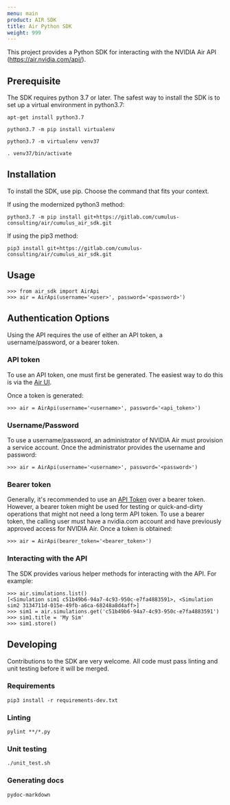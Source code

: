 ```yaml
---
menu: main
product: AIR SDK
title: Air Python SDK
weight: 999
---
```


This project provides a Python SDK for interacting with the NVIDIA Air API (https://air.nvidia.com/api/).


## Prerequisite

The SDK requires python 3.7 or later. The safest way to install the SDK is to set up a virtual environment in python3.7:

```
apt-get install python3.7
```

```
python3.7 -m pip install virtualenv
```

```
python3.7 -m virtualenv venv37
```

```
. venv37/bin/activate
```

## Installation

To install the SDK, use pip. Choose the command that fits your context.

If using the modernized python3 method:

```
python3.7 -m pip install git+https://gitlab.com/cumulus-consulting/air/cumulus_air_sdk.git
```

If using the pip3 method:

```
pip3 install git+https://gitlab.com/cumulus-consulting/air/cumulus_air_sdk.git
```


## Usage

```
>>> from air_sdk import AirApi
>>> air = AirApi(username='<user>', password='<password>')
```

## Authentication Options

Using the API requires the use of either an API token, a username/password, or a bearer token.

### API token

To use an API token, one must first be generated. The easiest way to do this is via the [Air UI](https://air.nvidia.com/settings/api-tokens).

Once a token is generated:

```
>>> air = AirApi(username='<username>', password='<api_token>')
```

### Username/Password

To use a username/password, an administrator of NVIDIA Air must provision a service account. Once the administrator provides the username and password:

```
>>> air = AirApi(username='<username>', password='<password>')
```

### Bearer token

Generally, it's recommended to use an [API Token](#api-token) over a bearer token. However, a bearer token might be used for testing or quick-and-dirty operations that might not need a long term API token. To use a bearer token, the calling user must have a nvidia.com account and have previously approved access for NVIDIA Air. Once a token is obtained:

```
>>> air = AirApi(bearer_token='<bearer_token>')
```

### Interacting with the API

The SDK provides various helper methods for interacting with the API. For example:

```
>>> air.simulations.list()
[<Simulation sim1 c51b49b6-94a7-4c93-950c-e7fa4883591>, <Simulation sim2 3134711d-015e-49fb-a6ca-68248a8d4aff>]
>>> sim1 = air.simulations.get('c51b49b6-94a7-4c93-950c-e7fa4883591')
>>> sim1.title = 'My Sim'
>>> sim1.store()
```

## Developing

Contributions to the SDK are very welcome. All code must pass linting and unit testing before it will be merged.

### Requirements

```
pip3 install -r requirements-dev.txt
```

### Linting

```
pylint **/*.py
```

### Unit testing

```
./unit_test.sh
```

### Generating docs

```
pydoc-markdown
```
